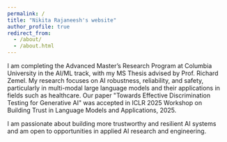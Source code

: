```yaml
---
permalink: /
title: "Nikita Rajaneesh's website"
author_profile: true
redirect_from: 
  - /about/
  - /about.html
---
```


I am completing the Advanced Master’s Research Program at Columbia University in the AI/ML track, with my MS Thesis advised by Prof. Richard Zemel. My research focuses on AI robustness, reliability, and safety, particularly in multi-modal large language models and their applications in fields such as healthcare. Our paper "Towards Effective Discrimination Testing for Generative AI" was accepted in ICLR 2025 Workshop on Building Trust in Language Models and Applications, 2025. 

I am passionate about building more trustworthy and resilient AI systems and am open to opportunities in applied AI research and engineering.